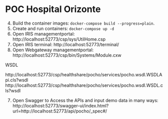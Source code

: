 # POC Hospital Orizonte


4. Build the container images: `docker-compose build --progress=plain`.
5. Create and run containers: `docker-compose up -d`
6. Open IRIS managementportal: http://localhost:52773/csp/sys/UtilHome.csp  
6. Open IRIS terminal: http://localhost:52773/terminal/    
6. Open Webgateway managementportal: http://localhost:52773/csp/bin/Systems/Module.cxw

WSDL



http://localhost:52773/csp/healthshare/pocho/services/pocho.wsdl.WSDLApi.cls?wsdl
http://localhost:52773/csp/healthshare/pocho/services/pocho.wsdl.WSDL.cls?wsdl


7. Open Swagger to Access the APIs and input demo data in many ways: http://localhost:52773/swagger-ui/index.html?url=http://localhost:52773/api/pocho/_spec#/


